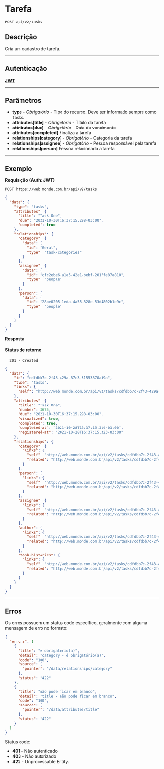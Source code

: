 # Tarefa

    POST api/v2/tasks

## Descrição
Cria um cadastro de tarefa.

***

## Autenticação
**[JWT](../authentication/POST_tokens.md)**

***

## Parâmetros
- **type** - *Obrigatório* -	Tipo do recurso. Deve ser informado sempre como `tasks`.
- **attributes[title]** - *Obrigatório* -	Título da tarefa
- **attributes[due]** - *Obrigatório* -	Data de vencimento
- **attributes[completed]**	Finaliza a tarefa
- **relationships[category]** - *Obrigatório* -	Categoria da tarefa
- **relationships[assignee]** - *Obrigatório* -	Pessoa responsável pela tarefa
- **relationships[person]**	Pessoa relacionada a tarefa

***

## Exemplo
  **Requisição (Auth: JWT)**

    POST https://web.monde.com.br/api/v2/tasks

  ``` json
  {
    "data": {
      "type": "tasks",
      "attributes": {
        "title": "Task One",
        "due": "2021-10-30T16:37:15.298-03:00",
        "completed": true
      },
      "relationships": {
        "category": {
          "data": {
            "id": "Geral",
            "type": "task-categories"
          }
        },
        "assignee": {
          "data": {
            "id": "cfc2ebe6-a1a5-42e1-bebf-201ffe87a810",
            "type": "people"
          }
        },
        "person": {
          "data": {
            "id": "28be0205-1eda-4a55-828e-53d4802b1e9c",
            "type": "people"
          }
        }
      }
    }
  }
  ```

  **Resposta**
    
  #### Status de retorno

      201 - Created


  ``` json
  {
    "data": {
      "id": "cdfdbb7c-2f43-429a-87c3-31553370a39a",
      "type": "tasks",
      "links": {
        "self": "http://web.monde.com.br/api/v2/tasks/cdfdbb7c-2f43-429a-87c3-31553370a39a"
      },
      "attributes": {
        "title": "Task One",
        "number": 3675,
        "due": "2021-10-30T16:37:15.298-03:00",
        "visualized": true,
        "completed": true,
        "completed-at": "2021-10-28T16:37:15.314-03:00",
        "registered-at": "2021-10-28T16:37:15.323-03:00"
      },
      "relationships": {
        "category": {
          "links": {
            "self": "http://web.monde.com.br/api/v2/tasks/cdfdbb7c-2f43-429a-87c3-31553370a39a/relationships/category",
            "related": "http://web.monde.com.br/api/v2/tasks/cdfdbb7c-2f43-429a-87c3-31553370a39a/category"
          }
        },
        "person": {
          "links": {
            "self": "http://web.monde.com.br/api/v2/tasks/cdfdbb7c-2f43-429a-87c3-31553370a39a/relationships/person",
            "related": "http://web.monde.com.br/api/v2/tasks/cdfdbb7c-2f43-429a-87c3-31553370a39a/person"
          }
        },
        "assignee": {
          "links": {
            "self": "http://web.monde.com.br/api/v2/tasks/cdfdbb7c-2f43-429a-87c3-31553370a39a/relationships/assignee",
            "related": "http://web.monde.com.br/api/v2/tasks/cdfdbb7c-2f43-429a-87c3-31553370a39a/assignee"
          }
        },
        "author": {
          "links": {
            "self": "http://web.monde.com.br/api/v2/tasks/cdfdbb7c-2f43-429a-87c3-31553370a39a/relationships/author",
            "related": "http://web.monde.com.br/api/v2/tasks/cdfdbb7c-2f43-429a-87c3-31553370a39a/author"
          }
        },
        "task-historics": {
          "links": {
            "self": "http://web.monde.com.br/api/v2/tasks/cdfdbb7c-2f43-429a-87c3-31553370a39a/relationships/task-historics",
            "related": "http://web.monde.com.br/api/v2/tasks/cdfdbb7c-2f43-429a-87c3-31553370a39a/task-historics"
          }
        }
      }
    }
  }
  ```

***

## Erros
Os erros possuem um status code específico, geralmente com alguma mensagem de erro no formato:
``` json
{
  "errors": [
    {
      "title": "é obrigatório(a)",
      "detail": "category - é obrigatório(a)",
      "code": "100",
      "source": {
        "pointer": "/data/relationships/category"
      },
      "status": "422"
    },
    {
      "title": "não pode ficar em branco",
      "detail": "title - não pode ficar em branco",
      "code": "100",
      "source": {
        "pointer": "/data/attributes/title"
      },
      "status": "422"
    }
  ]
}
```

Status code:
- **401** - Não autenticado
- **403** - Não autorizado
- **422** - Unprocessable Entity.
